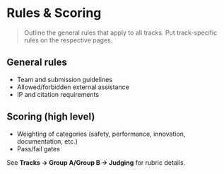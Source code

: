 # Rules & Scoring

> Outline the general rules that apply to all tracks. Put track-specific rules on the respective pages.

## General rules

- Team and submission guidelines
- Allowed/forbidden external assistance
- IP and citation requirements

## Scoring (high level)

- Weighting of categories (safety, performance, innovation, documentation, etc.)
- Pass/fail gates

See **Tracks → Group A/Group B → Judging** for rubric details.
